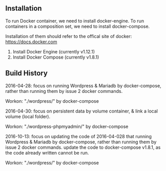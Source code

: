 ## Installation
To run Docker container, we need to install docker-engine.
To run containers in a composition set, we need to install docker-compose.

Installation of them should refer to the offical site of docker: https://docs.docker.com

1. Install Docker Engine (currently v1.12.1)
2. Install Docker Compose (currently v1.8.1)

## Build History
2016-04-28: 
focus on running Wordpress & Mariadb by docker-compose, rather than running them by issue 2 docker commands.

Workon: "./wordpress/" by docker-compose


2016-04-30:
focus on persistent data by volume container, & link a local volume (local folder).

Workon: "./wordpress-phpmyadmin/" by docker-compose

2016-10-13:
focus on updating the code of 2016-04-028 that running Wordpress & Mariadb by docker-compose, rather than running them by issue 2 docker commands.
update the code to docker-compose v1.8.1, as the code already written cannot be run.

Workon: "./wordpress/" by docker-compose

